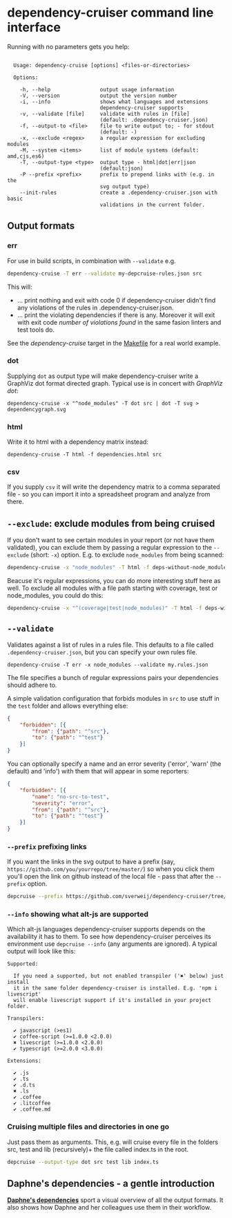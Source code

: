 # dependency-cruiser command line interface

Running with no parameters gets you help:
```

  Usage: dependency-cruise [options] <files-or-directories>

  Options:

    -h, --help                output usage information
    -V, --version             output the version number
    -i, --info                shows what languages and extensions
                              dependency-cruiser supports
    -v, --validate [file]     validate with rules in [file]
                              (default: .dependency-cruiser.json)
    -f, --output-to <file>    file to write output to; - for stdout
                              (default: -)
    -x, --exclude <regex>     a regular expression for excluding modules
    -M, --system <items>      list of module systems (default: amd,cjs,es6)
    -T, --output-type <type>  output type - html|dot|err|json
                              (default:json)
    -P --prefix <prefix>      prefix to prepend links with (e.g. in the
                              svg output type)
    --init-rules              create a .dependency-cruiser.json with basic
                              validations in the current folder.

```

## Output formats

### err
For use in build scripts, in combination with `--validate` e.g.

```sh
dependency-cruise -T err --validate my-depcruise-rules.json src
```

This will:
- ... print nothing and exit with code 0 if dependency-cruiser didn't
  find any violations of the rules in .dependency-cruiser.json.
- ... print the violating dependencies if there is any. Moreover it
  will exit with exit code _number of violations found_ in the same fasion
  linters and test tools do.

See the _dependency-cruise_ target in the [Makefile](https://github.com/sverweij/dependency-cruiser/blob/master/Makefile#L95)
for a real world example.

### dot
Supplying `dot` as output type will make dependency-cruiser write
a GraphViz dot format directed graph. Typical use is in concert
with _GraphViz dot_:

```shell
dependency-cruise -x "^node_modules" -T dot src | dot -T svg > dependencygraph.svg
```

### html
Write it to html with a dependency matrix instead:
```shell
dependency-cruise -T html -f dependencies.html src
```

### csv
If you supply `csv` it will write the dependency matrix to a comma
separated file - so you can import it into a spreadsheet program
and analyze from there.


## `--exclude`: exclude modules from being cruised

If you don't want to see certain modules in your report (or not have them
validated), you can exclude them by passing a regular expression to the
`--exclude` (short: `-x`) option. E.g. to exclude `node_modules` from being
scanned:

```sh
dependency-cruise -x "node_modules" -T html -f deps-without-node_modules.html src
```

Beacuse it's regular expressions, you can do more interesting stuff here as well. To exclude
all modules with a file path starting with coverage, test or node_modules, you could do this:

```sh
dependency-cruise -x "^(coverage|test|node_modules)" -T html -f deps-without-stuffs.html src
```

## `--validate`
Validates against a list of rules in a rules file. This defaults to a file
called `.dependency-cruiser.json`, but you can specify your own rules file.

```shell
dependency-cruise -T err -x node_modules --validate my.rules.json
```

The file specifies a bunch of regular expressions pairs your dependencies
should adhere to.

A simple validation configuration that forbids modules in `src` to use stuff
in the `test` folder and allows everything else:

```json
{
    "forbidden": [{
        "from": {"path": "^src"},
        "to": {"path": "^test"}
    }]
}
```

You can optionally specify a name and an error severity ('error',  'warn' (the
default) and 'info') with them that will appear in some reporters:

```json
{
    "forbidden": [{
        "name": "no-src-to-test",
        "severity": "error",
        "from": {"path": "^src"},
        "to": {"path": "^test"}
    }]
}
```

### `--prefix` prefixing links
If you want the links in the svg output to have a prefix (say,
`https://github.com/you/yourrepo/tree/master/`) so when you click them you'll
open the link on github instead of the local file - pass that after the
`--prefix` option.

```sh
depcruise --prefix https://github.com/sverweij/dependency-cruiser/tree/develop/ -T dot -x node_modules src | dot -T svg > dependencies.svg
```

### `--info` showing what alt-js are supported

Which alt-js languages dependency-cruiser supports depends on the availability
it has to them. To see how dependency-cruiser perceives its environment use
`depcruise --info` (any arguments are ignored). A typical output will look
like this:

```
Supported:

  If you need a supported, but not enabled transpiler ('✖' below) just install
  it in the same folder dependency-cruiser is installed. E.g. 'npm i livescript'
  will enable livescript support if it's installed in your project folder.

Transpilers:

  ✔ javascript (>es1)
  ✔ coffee-script (>=1.0.0 <2.0.0)
  ✖ livescript (>=1.0.0 <2.0.0)
  ✔ typescript (>=2.0.0 <3.0.0)

Extensions:

  ✔ .js
  ✔ .ts
  ✔ .d.ts
  ✖ .ls
  ✔ .coffee
  ✔ .litcoffee
  ✔ .coffee.md
```

### Cruising multiple files and directories in one go
Just pass them as arguments. This, e.g. will cruise every file in the folders
src, test and lib (recursively)+ the file called index.ts in the root.

```sh
depcruise --output-type dot src test lib index.ts
```

## Daphne's dependencies - a gentle introduction
**[Daphne's
dependencies](sample-output.md)**
sport a visual overview of all the output formats. It also shows how Daphne and
her colleagues use them in their workflow.
